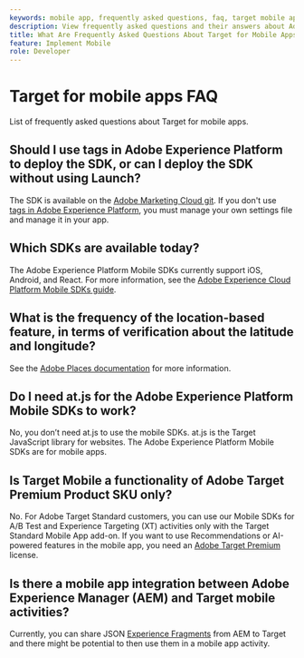 ```yaml
---
keywords: mobile app, frequently asked questions, faq, target mobile app
description: View frequently asked questions and their answers about Adobe Target for mobile apps.
title: What Are Frequently Asked Questions About Target for Mobile Apps?
feature: Implement Mobile
role: Developer
---
```

# Target for mobile apps FAQ

List of frequently asked questions about Target for mobile apps.

## Should I use tags in Adobe Experience Platform to deploy the SDK, or can I deploy the SDK without using Launch?

The SDK is available on the [Adobe Marketing Cloud git](https://github.com/Adobe-Marketing-Cloud/acp-sdks/). If you don't use [tags in Adobe Experience Platform](https://experienceleague.adobe.com/docs/experience-platform/tags/home.html), you must manage your own settings file and manage it in your app. 

## Which SDKs are available today?

The Adobe Experience Platform Mobile SDKs currently support iOS, Android, and React. For more information, see the [Adobe Experience Cloud Platform Mobile SDKs guide](https://aep-sdks.gitbook.io/docs/).

## What is the frequency of the location-based feature, in terms of verification about the latitude and longitude?

See the [Adobe Places documentation](https://placesdocs.com/places-services-by-adobe-documentation/) for more information.

## Do I need at.js for the Adobe Experience Platform Mobile SDKs to work?

No, you don’t need at.js to use the mobile SDKs. at.js is the Target JavaScript library for websites. The Adobe Experience Platform Mobile SDKs are for mobile apps.

## Is Target Mobile a functionality of Adobe Target Premium Product SKU only?

No. For Adobe Target Standard customers, you can use our Mobile SDKs for A/B Test and Experience Targeting (XT) activities only with the Target Standard Mobile App add-on. If you want to use Recommendations or AI-powered features in the mobile app, you need an [Adobe Target Premium](https://experienceleague.adobe.com/docs/target/using/introduction/intro.html#premium) license.

## Is there a mobile app integration between Adobe Experience Manager (AEM) and Target mobile activities?

Currently, you can share JSON [Experience Fragments](https://experienceleague.adobe.com/docs/target/using/experiences/offers/aem-experience-fragments.html) from AEM to Target and there might be potential to then use them in a mobile app activity.
